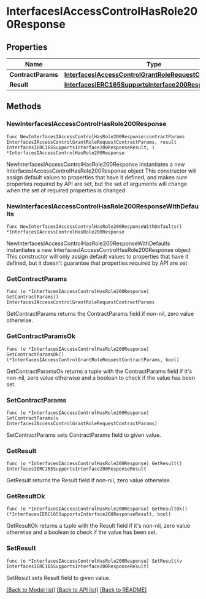 # InterfacesIAccessControlHasRole200Response

## Properties

Name | Type | Description | Notes
------------ | ------------- | ------------- | -------------
**ContractParams** | [**InterfacesIAccessControlGrantRoleRequestContractParams**](InterfacesIAccessControlGrantRoleRequestContractParams.md) |  | 
**Result** | [**InterfacesIERC165SupportsInterface200ResponseResult**](InterfacesIERC165SupportsInterface200ResponseResult.md) |  | 

## Methods

### NewInterfacesIAccessControlHasRole200Response

`func NewInterfacesIAccessControlHasRole200Response(contractParams InterfacesIAccessControlGrantRoleRequestContractParams, result InterfacesIERC165SupportsInterface200ResponseResult, ) *InterfacesIAccessControlHasRole200Response`

NewInterfacesIAccessControlHasRole200Response instantiates a new InterfacesIAccessControlHasRole200Response object
This constructor will assign default values to properties that have it defined,
and makes sure properties required by API are set, but the set of arguments
will change when the set of required properties is changed

### NewInterfacesIAccessControlHasRole200ResponseWithDefaults

`func NewInterfacesIAccessControlHasRole200ResponseWithDefaults() *InterfacesIAccessControlHasRole200Response`

NewInterfacesIAccessControlHasRole200ResponseWithDefaults instantiates a new InterfacesIAccessControlHasRole200Response object
This constructor will only assign default values to properties that have it defined,
but it doesn't guarantee that properties required by API are set

### GetContractParams

`func (o *InterfacesIAccessControlHasRole200Response) GetContractParams() InterfacesIAccessControlGrantRoleRequestContractParams`

GetContractParams returns the ContractParams field if non-nil, zero value otherwise.

### GetContractParamsOk

`func (o *InterfacesIAccessControlHasRole200Response) GetContractParamsOk() (*InterfacesIAccessControlGrantRoleRequestContractParams, bool)`

GetContractParamsOk returns a tuple with the ContractParams field if it's non-nil, zero value otherwise
and a boolean to check if the value has been set.

### SetContractParams

`func (o *InterfacesIAccessControlHasRole200Response) SetContractParams(v InterfacesIAccessControlGrantRoleRequestContractParams)`

SetContractParams sets ContractParams field to given value.


### GetResult

`func (o *InterfacesIAccessControlHasRole200Response) GetResult() InterfacesIERC165SupportsInterface200ResponseResult`

GetResult returns the Result field if non-nil, zero value otherwise.

### GetResultOk

`func (o *InterfacesIAccessControlHasRole200Response) GetResultOk() (*InterfacesIERC165SupportsInterface200ResponseResult, bool)`

GetResultOk returns a tuple with the Result field if it's non-nil, zero value otherwise
and a boolean to check if the value has been set.

### SetResult

`func (o *InterfacesIAccessControlHasRole200Response) SetResult(v InterfacesIERC165SupportsInterface200ResponseResult)`

SetResult sets Result field to given value.



[[Back to Model list]](../README.md#documentation-for-models) [[Back to API list]](../README.md#documentation-for-api-endpoints) [[Back to README]](../README.md)


